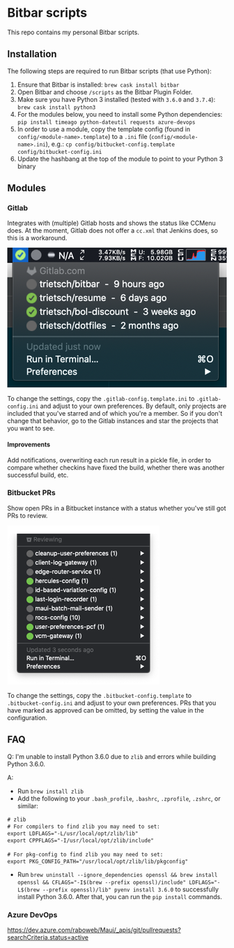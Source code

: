 # Bitbar scripts
This repo contains my personal Bitbar scripts.

## Installation
The following steps are required to run Bitbar scripts (that use Python):
1. Ensure that Bitbar is installed: `brew cask install bitbar`
1. Open Bitbar and choose `/scripts` as the Bitbar Plugin Folder.
1. Make sure you have Python 3 installed (tested with `3.6.0` and `3.7.4`): `brew cask install python3`
1. For the modules below, you need to install some Python dependencies: `pip install timeago python-dateutil requests azure-devops`
1. In order to use a module, copy the template config (found in `config/<module-name>.template`) to a `.ini` file (`config/<module-name>.ini`), e.g.: `cp config/bitbucket-config.template config/bitbucket-config.ini`
1. Update the hashbang at the top of the module to point to your Python 3 binary

## Modules
### Gitlab
Integrates with (multiple) Gitlab hosts and shows the status like CCMenu does. At the moment, Gitlab does not offer a `cc.xml` that Jenkins does, so this is a workaround.

![](assets/gitlab.png)

To change the settings, copy the `.gitlab-config.template.ini` to `.gitlab-config.ini` and adjust to your own preferences. By default, only projects are included that you've starred and of which you're a member. So if you don't change that behavior, go to the Gitlab instances and star the projects that you want to see.

#### Improvements
Add notifications, overwriting each run result in a pickle file, in order to compare whether checkins have fixed the build, whether there was another successful build, etc.

### Bitbucket PRs
Show open PRs in a Bitbucket instance with a status whether you've still got PRs to review.

![](assets/bitbucket-prs.png)

To change the settings, copy the `.bitbucket-config.template` to `.bitbucket-config.ini` and adjust to your own preferences. PRs that you have marked as approved can be omitted, by setting the value in the configuration.

## FAQ

Q: I'm unable to install Python 3.6.0 due to `zlib` and errors while building Python 3.6.0.

A:
- Run `brew install zlib`
- Add the following to your `.bash_profile`, `.bashrc`, `.zprofile`, `.zshrc`, or similar:
```
# zlib
# For compilers to find zlib you may need to set:
export LDFLAGS="-L/usr/local/opt/zlib/lib"
export CPPFLAGS="-I/usr/local/opt/zlib/include"

# For pkg-config to find zlib you may need to set:
export PKG_CONFIG_PATH="/usr/local/opt/zlib/lib/pkgconfig"
```
- Run `brew uninstall --ignore_dependencies openssl && brew install openssl && CFLAGS="-I$(brew --prefix openssl)/include" LDFLAGS="-L$(brew --prefix openssl)/lib" pyenv install 3.6.0` to successfully install Python 3.6.0. After that, you can run the `pip install` commands.

### Azure DevOps
https://dev.azure.com/raboweb/Maui/_apis/git/pullrequests?searchCriteria.status=active
